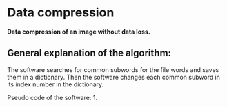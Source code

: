 # Data compression
__Data compression of an image without data loss.__

## General explanation of the algorithm:
The software searches for common subwords for the file words and saves them in a dictionary. 
Then the software changes each common subword in its index number in the dictionary.


Pseudo code of the software:
1. 

